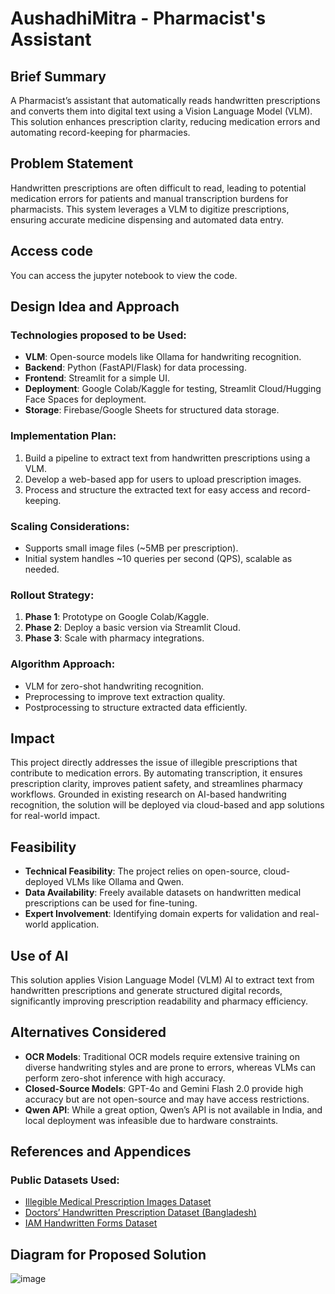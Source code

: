 # AushadhiMitra - Pharmacist's Assistant

## Brief Summary
A Pharmacist’s assistant that automatically reads handwritten prescriptions and converts them into digital text using a Vision Language Model (VLM). This solution enhances prescription clarity, reducing medication errors and automating record-keeping for pharmacies.

## Problem Statement
Handwritten prescriptions are often difficult to read, leading to potential medication errors for patients and manual transcription burdens for pharmacists. This system leverages a VLM to digitize prescriptions, ensuring accurate medicine dispensing and automated data entry.

## Access code
You can access the jupyter notebook to view the code.

## Design Idea and Approach
### Technologies proposed to be Used:
- **VLM**: Open-source models like Ollama for handwriting recognition.
- **Backend**: Python (FastAPI/Flask) for data processing.
- **Frontend**: Streamlit for a simple UI.
- **Deployment**: Google Colab/Kaggle for testing, Streamlit Cloud/Hugging Face Spaces for deployment.
- **Storage**: Firebase/Google Sheets for structured data storage.

### Implementation Plan:
1. Build a pipeline to extract text from handwritten prescriptions using a VLM.
2. Develop a web-based app for users to upload prescription images.
3. Process and structure the extracted text for easy access and record-keeping.

### Scaling Considerations:
- Supports small image files (~5MB per prescription).
- Initial system handles ~10 queries per second (QPS), scalable as needed.

### Rollout Strategy:
1. **Phase 1**: Prototype on Google Colab/Kaggle.
2. **Phase 2**: Deploy a basic version via Streamlit Cloud.
3. **Phase 3**: Scale with pharmacy integrations.

### Algorithm Approach:
- VLM for zero-shot handwriting recognition.
- Preprocessing to improve text extraction quality.
- Postprocessing to structure extracted data efficiently.

## Impact
This project directly addresses the issue of illegible prescriptions that contribute to medication errors. By automating transcription, it ensures prescription clarity, improves patient safety, and streamlines pharmacy workflows. Grounded in existing research on AI-based handwriting recognition, the solution will be deployed via cloud-based and app solutions for real-world impact.

## Feasibility
- **Technical Feasibility**: The project relies on open-source, cloud-deployed VLMs like Ollama and Qwen.
- **Data Availability**: Freely available datasets on handwritten medical prescriptions can be used for fine-tuning.
- **Expert Involvement**: Identifying domain experts for validation and real-world application.

## Use of AI
This solution applies Vision Language Model (VLM) AI to extract text from handwritten prescriptions and generate structured digital records, significantly improving prescription readability and pharmacy efficiency.

## Alternatives Considered
- **OCR Models**: Traditional OCR models require extensive training on diverse handwriting styles and are prone to errors, whereas VLMs can perform zero-shot inference with high accuracy.
- **Closed-Source Models**: GPT-4o and Gemini Flash 2.0 provide high accuracy but are not open-source and may have access restrictions.
- **Qwen API**: While a great option, Qwen’s API is not available in India, and local deployment was infeasible due to hardware constraints.

## References and Appendices
### Public Datasets Used:
- [Illegible Medical Prescription Images Dataset](https://www.kaggle.com/datasets/mehaksingal/illegible-medical-prescription-images-dataset/data)
- [Doctors’ Handwritten Prescription Dataset (Bangladesh)](https://www.kaggle.com/datasets/mamun1113/doctors-handwritten-prescription-bd-dataset)
- [IAM Handwritten Forms Dataset](https://www.kaggle.com/datasets/naderabdalghani/iam-handwritten-forms-dataset)

## Diagram for Proposed Solution

![image](https://github.com/user-attachments/assets/3112647f-289f-42c4-92a8-033e9a4ba3c3)
